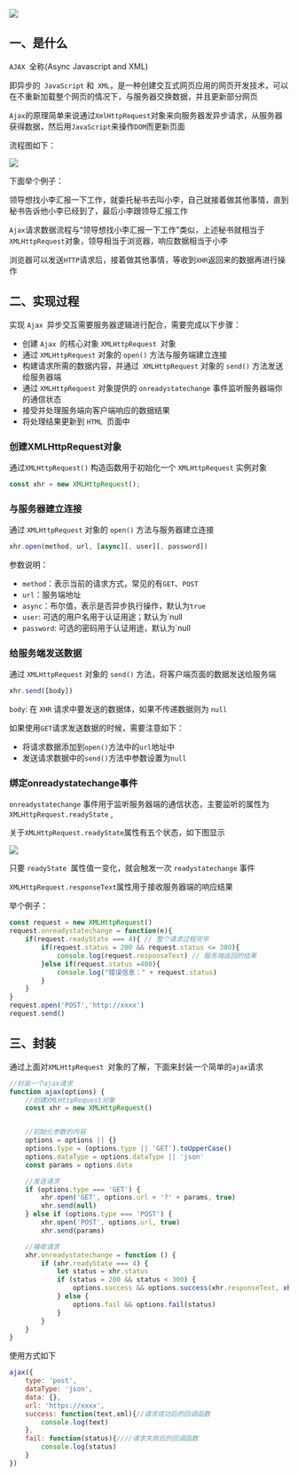  ![](https://camo.githubusercontent.com/647053e1bd2c9d6e145d4dc3097abfa35e8803917a8398064cb8addcd0c80904/68747470733a2f2f7374617469632e7675652d6a732e636f6d2f61333561323935302d376232612d313165622d616239302d6439616538313462323430642e706e67)
 
 ## 一、是什么
 `AJAX `全称(Async Javascript and XML)
 
 即异步的` JavaScript` 和` XML`，是一种创建交互式网页应用的网页开发技术，可以在不重新加载整个网页的情况下，与服务器交换数据，并且更新部分网页
 
 `Ajax`的原理简单来说通过`XmlHttpRequest`对象来向服务器发异步请求，从服务器获得数据，然后用`JavaScript`来操作`DOM`而更新页面
 
 流程图如下：
 
 ![](https://camo.githubusercontent.com/5777c7d7b4c6372a9e14a8abe127a791ae2826faa2a3ec73449525f34554bcfd/68747470733a2f2f7374617469632e7675652d6a732e636f6d2f61663432646531302d376232612d313165622d383566362d3666616337376330633962332e706e67)
 
 下面举个例子：
 
 领导想找小李汇报一下工作，就委托秘书去叫小李，自己就接着做其他事情，直到秘书告诉他小李已经到了，最后小李跟领导汇报工作
 
 `Ajax`请求数据流程与“领导想找小李汇报一下工作”类似，上述秘书就相当于`XMLHttpRequest`对象，领导相当于浏览器，响应数据相当于小李
 
 浏览器可以发送`HTTP`请求后，接着做其他事情，等收到`XHR`返回来的数据再进行操作
 
 ## 二、实现过程
 实现 `Ajax `异步交互需要服务器逻辑进行配合，需要完成以下步骤：
 
 * 创建 `Ajax `的核心对象 `XMLHttpRequest `对象
 * 通过 `XMLHttpRequest` 对象的 `open()` 方法与服务端建立连接
 * 构建请求所需的数据内容，并通过` XMLHttpRequest` 对象的 `send()` 方法发送给服务器端
 * 通过 `XMLHttpRequest` 对象提供的 `onreadystatechange` 事件监听服务器端你的通信状态
 * 接受并处理服务端向客户端响应的数据结果
 * 将处理结果更新到 `HTML `页面中
 
 ### 创建XMLHttpRequest对象
 通过`XMLHttpRequest()` 构造函数用于初始化一个 `XMLHttpRequest` 实例对象
 
 ```js
 const xhr = new XMLHttpRequest();
 ```
 
 ### 与服务器建立连接
 通过 `XMLHttpRequest` 对象的 `open()` 方法与服务器建立连接
 
 ```js
 xhr.open(method, url, [async][, user][, password])
 ```
 
 参数说明：
 
 * `method`：表示当前的请求方式，常见的有`GET`、`POST`
 * `url`：服务端地址
 * `async`：布尔值，表示是否异步执行操作，默认为`true`
 * `user`: 可选的用户名用于认证用途；默认为`null
 * `password`: 可选的密码用于认证用途，默认为`null
 
 ### 给服务端发送数据
 通过 `XMLHttpRequest` 对象的 `send()` 方法，将客户端页面的数据发送给服务端
 
 ```js
 xhr.send([body])
 ```
 
 `body`: 在 `XHR` 请求中要发送的数据体，如果不传递数据则为 `null`
 
 如果使用`GET`请求发送数据的时候，需要注意如下：
 
 * 将请求数据添加到`open()`方法中的`url`地址中
 * 发送请求数据中的`send()`方法中参数设置为`null`
 
 ### 绑定onreadystatechange事件
 `onreadystatechange` 事件用于监听服务器端的通信状态，主要监听的属性为`XMLHttpRequest.readyState` ,
 
 关于`XMLHttpRequest.readyState`属性有五个状态，如下图显示
 
 ![](https://camo.githubusercontent.com/4845cb121082b3e73e9a01cde556b5b9c5d9fe69514110088bc8612f8c92e45d/68747470733a2f2f7374617469632e7675652d6a732e636f6d2f39373832666339302d376233312d313165622d616239302d6439616538313462323430642e706e67)
 
 只要 `readyState `属性值一变化，就会触发一次 `readystatechange` 事件
 
 `XMLHttpRequest.responseText`属性用于接收服务器端的响应结果
 
 举个例子：
 
 ```js
 const request = new XMLHttpRequest()
 request.onreadystatechange = function(e){
     if(request.readyState === 4){ // 整个请求过程完毕
         if(request.status = 200 && request.status <= 300){
             console.log(request.responseText) // 服务端返回的结果
         }else if(request.status =400){
             console.log("错误信息：" + request.status)
         }
     }
 }
 request.open('POST','http://xxxx')
 request.send()
 ```
 
 ## 三、封装
 通过上面对`XMLHttpRequest `对象的了解，下面来封装一个简单的`ajax`请求
 
 ```js
 //封装一个ajax请求
 function ajax(options) {
     //创建XMLHttpRequest对象
     const xhr = new XMLHttpRequest()
 
 
     //初始化参数的内容
     options = options || {}
     options.type = (options.type || 'GET').toUpperCase()
     options.dataType = options.dataType || 'json'
     const params = options.data
 
     //发送请求
     if (options.type === 'GET') {
         xhr.open('GET', options.url + '?' + params, true)
         xhr.send(null)
     } else if (options.type === 'POST') {
         xhr.open('POST', options.url, true)
         xhr.send(params)
 
     //接收请求
     xhr.onreadystatechange = function () {
         if (xhr.readyState === 4) {
             let status = xhr.status
             if (status = 200 && status < 300) {
                 options.success && options.success(xhr.responseText, xhr.responseXML)
             } else {
                 options.fail && options.fail(status)
             }
         }
     }
 }
 ```
 
 使用方式如下
 
 ```js
 ajax({
     type: 'post',
     dataType: 'json',
     data: {},
     url: 'https://xxxx',
     success: function(text,xml){//请求成功后的回调函数
         console.log(text)
     },
     fail: function(status){////请求失败后的回调函数
         console.log(status)
     }
 })
 ```


